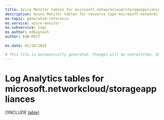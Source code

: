 ```yaml
---
title: Azure Monitor tables for microsoft.networkcloud/storageappliances
description: Azure Monitor tables for resource type microsoft.networkcloud/storageappliances
ms.topic: generated-reference
ms.service: azure-monitor
ms.subservice: logs
ms.author: edbaynash
author: EdB-MSFT
   
ms.date: 02/18/2025

# This file is automatically generated. Changes will be overwritten. Do not change this file directly.
---
```


# Log Analytics tables for microsoft.networkcloud/storageappliances  

[!INCLUDE [table](~/reusable-content/ce-skilling/azure/includes/azure-monitor/reference/tables/microsoft-networkcloud_storageappliances-include.md)]

